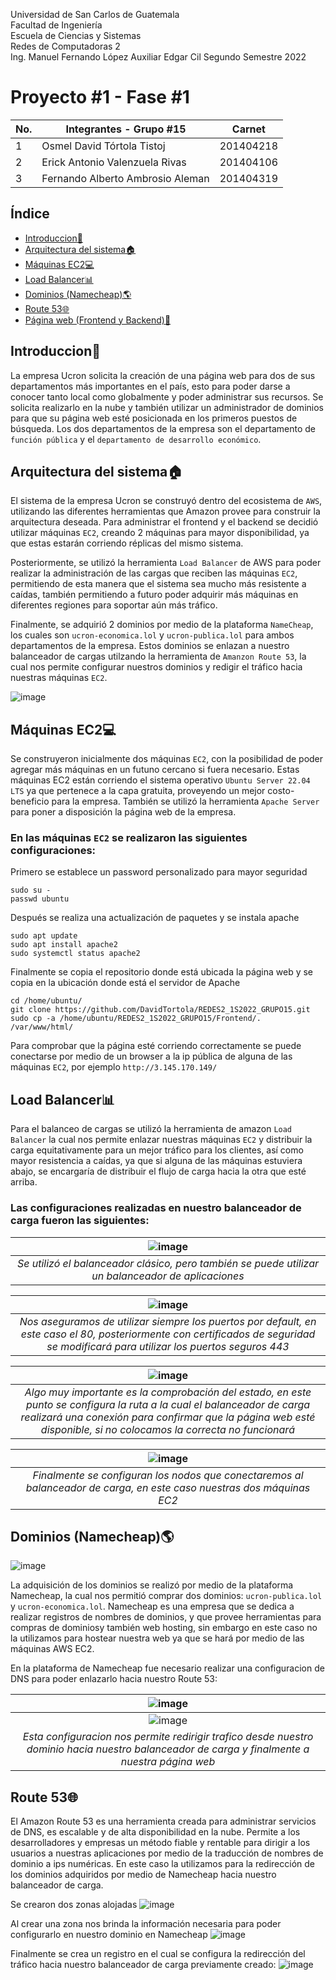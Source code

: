 Universidad de San Carlos de Guatemala \
Facultad de Ingeniería \
Escuela de Ciencias y Sistemas \
Redes de Computadoras 2 \
Ing. Manuel Fernando López
Auxiliar Edgar Cil
Segundo Semestre 2022 

# Proyecto #1 - Fase #1
 
 
| No. | Integrantes - Grupo #15          | Carnet    |
|-----|----------------------------------|-----------|
| 1   | Osmel David Tórtola Tistoj       | 201404218 |
| 2   | Erick Antonio Valenzuela Rivas   | 201404106 |
| 3   | Fernando Alberto Ambrosio Aleman | 201404319 |
  
  
## Índice

- [Introduccion:scroll:](#Introduccion)
- [Arquitectura del sistema:house:](#Arquitectura)
- [Máquinas EC2:computer:](#MaquinasEC2)
- [Load Balancer:bar_chart:](#LoadBalancer)
- [Dominios (Namecheap):earth_americas:](#Dominios)
- [Route 53:globe_with_meridians:](#Route53)
- [Página web (Frontend y Backend):newspaper:](#Frontend)

<a  name="Introduccion"></a>

## Introduccion:scroll:

La empresa Ucron solicita la creación de una página web para dos de sus departamentos más importantes en el país, esto para poder darse a conocer tanto local como globalmente y poder administrar sus recursos. Se solicita realizarlo en la nube y también utilizar un administrador de dominios para que su página web esté posicionada en los primeros puestos de búsqueda. Los dos departamentos de la empresa son el departamento de `función pública` y el `departamento de desarrollo económico`.


<a  name="Arquitectura"></a>

## Arquitectura del sistema:house:

El sistema de la empresa Ucron se construyó dentro del ecosistema de `AWS`, utilizando las diferentes herramientas que Amazon provee para construir la arquitectura deseada. Para administrar el frontend y el backend se decidió utilizar máquinas `EC2`, creando 2 máquinas para mayor disponibilidad, ya que estas estarán corriendo réplicas del mismo sistema.

Posteriormente, se utilizó la herramienta `Load Balancer` de AWS para poder realizar la administración de las cargas que reciben las máquinas `EC2`, permitiendo de esta manera que el sistema sea mucho más resistente a caídas, también permitiendo a futuro poder adquirir más máquinas en diferentes regiones para soportar aún más tráfico.

Finalmente, se adquirió 2 dominios por medio de la plataforma `NameCheap`, los cuales son `ucron-economica.lol` y `ucron-publica.lol` para ambos departamentos de la empresa. Estos dominios se enlazan a nuestro balanceador de cargas utilzando la herramienta de `Amanzon Route 53`, la cual nos permite configurar nuestros dominios y redigir el tráfico hacia nuestras máquinas `EC2`.

![image](https://user-images.githubusercontent.com/25576463/197362876-ec65e469-9509-4f9b-8338-8df45a08a9ec.png)


<a  name="MaquinasEC2"></a>

## Máquinas EC2:computer:

Se construyeron inicialmente dos máquinas `EC2`, con la posibilidad de poder agregar más máquinas en un futuno cercano si fuera necesario. Estas máquinas EC2 están corriendo el sistema operativo `Ubuntu Server 22.04 LTS` ya que pertenece a la capa gratuita, proveyendo un mejor costo-beneficio para la empresa. También se utilizó la herramienta `Apache Server` para poner a disposición la página web de la empresa.

### En las máquinas `EC2` se realizaron las siguientes configuraciones:

Primero se establece un password personalizado para mayor seguridad
```
sudo su -
passwd ubuntu
```

Después se realiza una actualización de paquetes y se instala apache
```
sudo apt update
sudo apt install apache2
sudo systemctl status apache2
```

Finalmente se copia el repositorio donde está ubicada la página web y se copia en la ubicación donde está el servidor de Apache
```
cd /home/ubuntu/
git clone https://github.com/DavidTortola/REDES2_1S2022_GRUPO15.git
sudo cp -a /home/ubuntu/REDES2_1S2022_GRUPO15/Frontend/. /var/www/html/
```

Para comprobar que la página esté corriendo correctamente se puede conectarse por medio de un browser a la ip pública de alguna de las máquinas `EC2`, por ejemplo `http://3.145.170.149/`


<a  name="LoadBalancer"></a>

## Load Balancer:bar_chart:

Para el balanceo de cargas se utilizó la herramienta de amazon `Load Balancer` la cual nos permite enlazar nuestras máquinas `EC2` y distribuir la carga equitativamente para un mejor tráfico para los clientes, así como mayor resistencia a caídas, ya que si alguna de las máquinas estuviera abajo, se encargaría de distribuir el flujo de carga hacia la otra que esté arriba.

### Las configuraciones realizadas en nuestro balanceador de carga fueron las siguientes:

| ![image](https://user-images.githubusercontent.com/25576463/197363388-850bc124-8161-4d02-b86f-2073d1b21b02.png) | 
|:--:| 
| *Se utilizó el balanceador clásico, pero también se puede utilizar un balanceador de aplicaciones* |


| ![image](https://user-images.githubusercontent.com/25576463/197363450-9e310620-c00f-4935-84ef-057dc2a13f51.png) | 
|:--:| 
| *Nos aseguramos de utilizar siempre los puertos por default, en este caso el 80, posteriormente con certificados de seguridad se modificará para utilizar los puertos seguros 443* |

| ![image](https://user-images.githubusercontent.com/25576463/197363477-024c3828-5ca7-49cf-acbe-1d5f2143d4ef.png) | 
|:--:| 
| *Algo muy importante es la comprobación del estado, en este punto se configura la ruta a la cual el balanceador de carga realizará una conexión para confirmar que la página web esté disponible, si no colocamos la correcta no funcionará* |

| ![image](https://user-images.githubusercontent.com/25576463/197363493-2dcd6761-10f1-4269-87d7-2872e2652a9f.png) | 
|:--:| 
| *Finalmente se configuran los nodos que conectaremos al balanceador de carga, en este caso nuestras dos máquinas EC2* |

<a  name="Dominios"></a>

## Dominios (Namecheap):earth_americas:

![image](https://user-images.githubusercontent.com/25576463/197363551-c2469992-1147-444d-9eb5-3af43bcff357.png)

La adquisición de los dominios se realizó por medio de la plataforma Namecheap, la cual nos permitió comprar dos dominios: `ucron-publica.lol` y `ucron-economica.lol`.  Namecheap es una empresa que se dedica a realizar registros de nombres de dominios, y que provee herramientas para compras de dominiosy también web hosting, sin embargo en este caso no la utilizamos para hostear nuestra web ya que se hará por medio de las máquinas AWS EC2.

En la plataforma de Namecheap fue necesario realizar una configuracion de DNS para poder enlazarlo hacia nuestro Route 53:

| ![image](https://user-images.githubusercontent.com/25576463/197363585-44d3d21c-1452-4685-a4dc-36d9617e6d85.png) | 
|:--:| 
| ![image](https://user-images.githubusercontent.com/25576463/197363593-66d4402a-343e-4fa5-8486-d1f7eccf334c.png) | 
| *Esta configuracion nos permite redirigir trafico desde nuestro dominio hacia nuestro balanceador de carga y finalmente a nuestra página web* |


<a  name="Route53"></a>

## Route 53:globe_with_meridians:

El Amazon Route 53 es una herramienta creada para administrar servicios de DNS, es escalable y de alta disponibilidad en la nube. Permite a los desarrolladores y empresas un método fiable y rentable para dirigir a los usuarios a nuestras aplicaciones por medio de la traducción de nombres de dominio a ips numéricas. En este caso la utilizamos para la redirección de los dominios adquiridos por medio de Namecheap hacia nuestro balanceador de carga.


Se crearon dos zonas alojadas
![image](https://user-images.githubusercontent.com/25576463/197363672-a93291d0-8bed-44f6-9e27-6db8737ad72a.png)

Al crear una zona nos brinda la información necesaria para poder configurarlo en nuestro dominio en Namecheap
![image](https://user-images.githubusercontent.com/25576463/197363680-8693ea34-97ff-4c3f-b93b-6e3fb8363a46.png)

Finalmente se crea un registro en el cual se configura la redirección del tráfico hacia nuestro balanceador de carga previamente creado:
![image](https://user-images.githubusercontent.com/25576463/197363710-7fa2802a-e3b1-4c35-9dfb-fde00c982b94.png)







